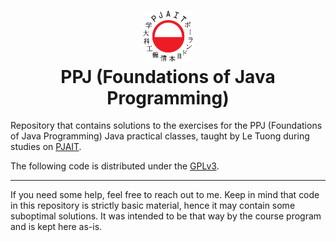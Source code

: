 <h1 align="center">
  <div>
    <img width="80" src="https://raw.githubusercontent.com/itischrisd/itis-PJATK/main/logo.svg" alt="" />
  </div>
  PPJ (Foundations of Java Programming)
</h1>

Repository that contains solutions to the exercises for the PPJ (Foundations of Java Programming) Java practical classes, taught by Le Tuong during studies on [PJAIT](https://www.pja.edu.pl/en/).

The following code is distributed under the [GPLv3](./LICENSE).

---

If you need some help, feel free to reach out to me. Keep in mind that code in this repository is strictly basic material, hence it may contain some suboptimal solutions. It was intended to be that way by the course program and is kept here as-is.
